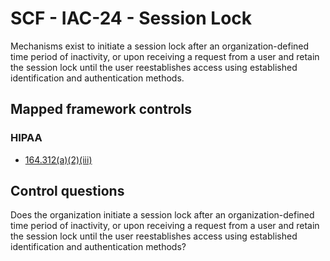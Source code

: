 # SCF - IAC-24 - Session Lock
Mechanisms exist to initiate a session lock after an organization-defined time period of inactivity, or upon receiving a request from a user and retain the session lock until the user reestablishes access using established identification and authentication methods.
## Mapped framework controls
### HIPAA
- [164.312(a)(2)(iii)](../hipaa/164312a2iii.md)
  
## Control questions
Does the organization initiate a session lock after an organization-defined time period of inactivity, or upon receiving a request from a user and retain the session lock until the user reestablishes access using established identification and authentication methods?
  